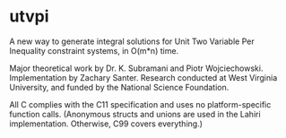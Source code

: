 # utvpi
A new way to generate integral solutions for Unit Two Variable Per Inequality constraint systems, in O(m*n) time.

Major theoretical work by Dr. K. Subramani and Piotr Wojciechowski. Implementation by Zachary Santer. Research conducted at West Virginia University, and funded by the National Science Foundation.

All C complies with the C11 specification and uses no platform-specific function calls. (Anonymous structs and unions are used in the Lahiri implementation. Otherwise, C99 covers everything.)
